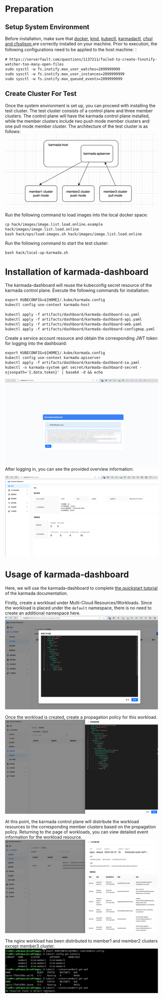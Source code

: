 # Preparation
## Setup System Environment
Before installation, make sure that [docker](https://www.docker.com/), [kind](https://kind.sigs.k8s.io/docs/user/quick-start/), [kubectl](https://kubernetes.io/docs/reference/kubectl/), [karmadactl](https://karmada.io/docs/next/reference/karmadactl/karmadactl-usage-conventions/), [cfssl and cfssljson ](https://cfssl.org/) are correctly installed on your machine. Prior to execution, the following configurations need to be applied to the host machine:：
```shell
# https://serverfault.com/questions/1137211/failed-to-create-fsnotify-watcher-too-many-open-files
sudo sysctl -w fs.inotify.max_user_watches=2099999999
sudo sysctl -w fs.inotify.max_user_instances=2099999999
sudo sysctl -w fs.inotify.max_queued_events=2099999999
```


## Create Cluster For Test
Once the system environment is set up, you can proceed with installing the test cluster. The test cluster consists of a control plane and three member clusters. The control plane will have the karmada control plane installed, while the member clusters include two push mode member clusters and one pull mode member cluster.
The architecture of the test cluster is as follows:
![user-guide-test-cluster](./images/user-guide-test-cluster.png)

Run the following command to load images into the local docker space:

```shell
cp hack/images/image.list.load.online.example hack/images/image.list.load.online
bash hack/ops/load-images.sh hack/images/image.list.load.online
```

Run the following command to start the test cluster:

```shell
bash hack/local-up-karmada.sh
```


# Installation of karmada-dashboard
The karmada-dashboard will reuse the kubeconfig secret resource of the karmada control plane. Execute the following commands for installation:

```shell
export KUBECONFIG=${HOME}/.kube/karmada.config
kubectl config use-context karmada-host

kubectl apply -f artifacts/dashboard/karmada-dashboard-sa.yaml
kubectl apply -f artifacts/dashboard/karmada-dashboard-api.yaml
kubectl apply -f artifacts/dashboard/karmada-dashboard-web.yaml
kubectl apply -f artifacts/dashboard/karmada-dashboard-configmap.yaml
```


Create a service account resource and obtain the corresponding JWT token for logging into the dashboard:
```shell
export KUBECONFIG=${HOME}/.kube/karmada.config
kubectl config use-context karmada-apiserver
kubectl apply -f artifacts/dashboard/karmada-dashboard-sa.yaml
kubectl -n karmada-system get secret/karmada-dashboard-secret -ojsonpath='{.data.token}' | base64 -d && echo
```
![user-guide-login](./images/user-guide-login.png)
After logging in, you can see the provided overview information:

![user-guide-overview](./images/user-guide-overview.png)

# Usage of karmada-dashboard
Here, we will use the karmada-dashboard to complete [the quickstart tutorial](https://karmada.io/docs/get-started/nginx-example) of the karmada documentation.

Firstly, create a workload under Multi-Cloud Resources/Workloads. Since the workload is placed under the `default` namespace, there is no need to create an additional namespace here.
![user-guide-multicloudresource-create-workload](./images/user-guide-multicloudresource-create-workload.png)

Once the workload is created, create a propagation policy for this workload.
![user-guide-create-pp](./images/user-guide-create-pp.png)

At this point, the karmada control plane will distribute the workload resources to the corresponding member clusters based on the propagation policy. Returning to the page of workloads, you can view detailed event information for the workload resource.
![user-guide-workload-event](./images/user-guide-workload-event.png)

The nginx workload has been distributed to member1 and member2 clusters except member3 cluster.
![user-guide-get-pod](./images/user-guide-get-pod.png)

